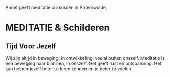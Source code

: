 

Annet geeft meditatie cursussen in Paterswolde.

# MEDITATIE & Schilderen
## Tijd Voor Jezelf

Wij zijn altijd in beweging, in ontwikkeling; veelal buiten onszelf.
Meditatie is een beweging naar binnnen, in onszelf. 
Het geeft rust en ontspanning. Het kan helpen jezelf beter te leren kennen en je beter te voelen.

